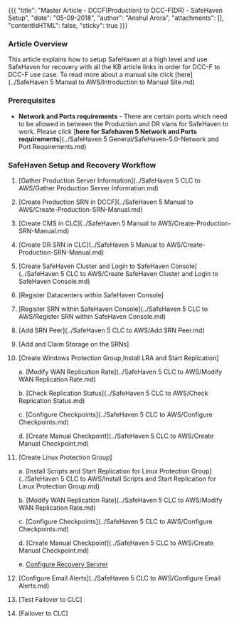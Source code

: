 {{{
  "title": "Master Article - DCCF(Production) to DCC-F(DR) - SafeHaven Setup",
  "date": "05-09-2018",
  "author": "Anshul Arora",
  "attachments": [],
  "contentIsHTML": false,
  "sticky": true
}}}

### Article Overview
This article explains how to setup SafeHaven at a high level and use SafeHaven for recovery with all the KB article links in order for DCC-F to DCC-F use case. To read more about a manual site click [here](../SafeHaven 5 Manual to AWS/Introduction to Manual Site.md)

### Prerequisites
* **Network and Ports requirements** - There are certain ports which need to be allowed in between the Production and DR vlans for SafeHaven to work. Please click [**here for Safehaven 5 Network and Ports requirements**](../SafeHaven 5 General/SafeHaven-5.0-Network and Port Requirements.md)

### SafeHaven Setup and Recovery Workflow

1. [Gather Production Server Information](../SafeHaven 5 CLC to AWS/Gather Production Server Information.md)

2. [Create Production SRN in DCCF](../SafeHaven 5 Manual to AWS/Create-Production-SRN-Manual.md)

3. [Create CMS in CLC](../SafeHaven 5 Manual to AWS/Create-Production-SRN-Manual.md)  
   
4. [Create DR SRN in CLC](../SafeHaven 5 Manual to AWS/Create-Production-SRN-Manual.md)

5. [Create SafeHaven Cluster and Login to SafeHaven Console](../SafeHaven 5 CLC to AWS/Create SafeHaven Cluster and Login to SafeHaven Console.md)

6. [Register Datacenters within SafeHaven Console]

7. [Register SRN within SafeHaven Console](../SafeHaven 5 CLC to AWS/Register SRN within SafeHaven Console.md)

8. [Add SRN Peer](../SafeHaven 5 CLC to AWS/Add SRN Peer.md)

9. [Add and Claim Storage on the SRNs]

10. [Create Windows Protection Group,Install LRA and Start Replication]

    a. [Modify WAN Replication Rate](../SafeHaven 5 CLC to AWS/Modify WAN Replication Rate.md)
    
    b. [Check Replication Status](../SafeHaven 5 CLC to AWS/Check Replication Status.md)
    
    c. [Configure Checkpoints](../SafeHaven 5 CLC to AWS/Configure Checkpoints.md)

    d. [Create Manual Checkpoint](../SafeHaven 5 CLC to AWS/Create Manual Checkpoint.md)

11. [Create Linux Protection Group]
	
    a. [Install Scripts and Start Replication for Linux Protection Group](../SafeHaven 5 CLC to AWS/Install Scripts and Start Replication for Linux Protection Group.md)
    
    b. [Modify WAN Replication Rate](../SafeHaven 5 CLC to AWS/Modify WAN Replication Rate.md)
    
    c. [Configure Checkpoints](../SafeHaven 5 CLC to AWS/Configure Checkpoints.md)

    d. [Create Manual Checkpoint](../SafeHaven 5 CLC to AWS/Create Manual Checkpoint.md) 
    
    e. [Configure Recovery Servrer]()

12.  [Configure Email Alerts](../SafeHaven 5 CLC to AWS/Configure Email Alerts.md)
    
13.  [Test Failover to CLC]
 
14.  [Failover to CLC]

